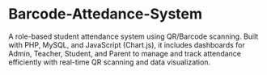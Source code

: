 # Barcode-Attedance-System
A role-based student attendance system using QR/Barcode scanning. Built with PHP, MySQL, and JavaScript (Chart.js), it includes dashboards for Admin, Teacher, Student, and Parent to manage and track attendance efficiently with real-time QR scanning and data visualization.
